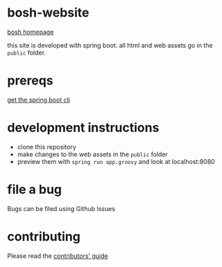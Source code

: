 bosh-website
============

[bosh homepage](http://bosh.cloudfoundry.org) 

this site is developed with spring boot. all html and web assets go in the `public` folder.

prereqs
=======
<a href="http://projects.spring.io/spring-boot/docs/README.html">get the spring boot cli</a>

development instructions
========================

- clone this repository
- make changes to the web assets in the `public` folder
- preview them with `spring run app.groovy` and look at localhost:8080

file a bug
==========
Bugs can be filed using Github Issues

contributing
=============
Please read the [contributors' guide](https://github.com/cloudfoundry/cf-release/blob/master/CONTRIBUTING.md)